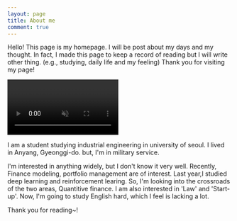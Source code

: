 ```yaml
---
layout: page
title: About me
comment: true
---
```


<p class="message">
  Hello! This page is my homepage. I will be post about my days and my thought. In fact, I made this page to keep a record of reading but I will write other thing. (e.g., studying, daily life and my feeling) Thank you for visiting my page!
</p>

<video autoplay loop muted width="250">

    <source src="/media/my_video.mp4"
            type="video/mp4"
            text-align: center;>

    Sorry, your browser doesn't support embedded videos.
</video>



I am a student studying industrial engineering in university of seoul. I lived in Anyang, Gyeonggi-do. but, I'm in military service.

I'm interested in anything widely, but I don't know it very well. Recently, Finance modeling, portfolio management are of interest. Last year,I studied deep learning and reinforcement learing. So, I'm looking into the crossroads of the two areas, Quantitive finance.
I am also interested in 'Law' and 'Start-up'. Now, I'm going to study English hard, which I feel is lacking a lot. 

Thank you for reading~!
